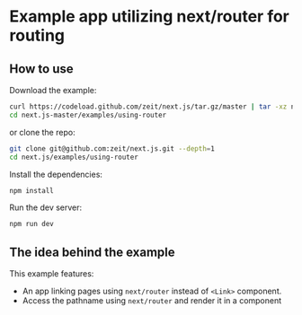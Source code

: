# Example app utilizing next/router for routing

## How to use

Download the example:

```bash
curl https://codeload.github.com/zeit/next.js/tar.gz/master | tar -xz next.js-master/examples/using-router
cd next.js-master/examples/using-router
```

or clone the repo:

```bash
git clone git@github.com:zeit/next.js.git --depth=1
cd next.js/examples/using-router
```

Install the dependencies:

```bash
npm install
```

Run the dev server:

```bash
npm run dev
```

## The idea behind the example

This example features:

* An app linking pages using `next/router` instead of `<Link>` component.
* Access the pathname using `next/router` and render it in a component
